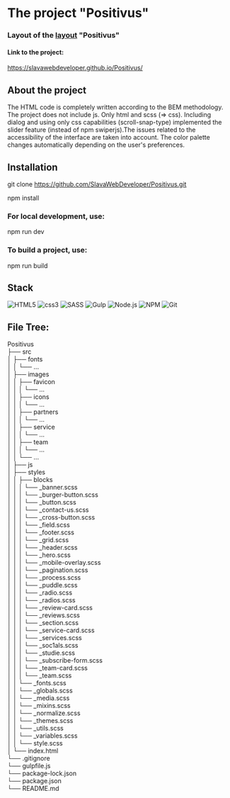 # The project "Positivus"

### Layout of the [layout](https://www.figma.com/file/E01bo1VFBKyQgqUbel7NXA/Positivus-Landing-Page-Design-(Community)?type=design&t=orhpiX1MFM9I0acC-6) "Positivus"

#### Link to the project:
https://slavawebdeveloper.github.io/Positivus/

## About the project
The HTML code is completely written according to the BEM methodology. The project does not include js. Only html and scss (=> css).  Including dialog and using only css capabilities (scroll-snap-type) implemented the slider feature (instead of npm swiperjs).The issues related to the accessibility of the interface are taken into account.
The color palette changes automatically depending on the user's preferences.

## Installation

git clone https://github.com/SlavaWebDeveloper/Positivus.git

npm install 

### For local development, use:
npm run dev 

### To build a project, use:
npm run build

## Stack
![HTML5](https://img.shields.io/badge/HTML5-E34F26?style=for-the-badge&logo=html5&logoColor=white)
![css3](https://img.shields.io/badge/CSS3-1572B6?style=for-the-badge&logo=css3&logoColor=white)
![SASS](https://img.shields.io/badge/SASS-hotpink.svg?style=for-the-badge&logo=SASS&logoColor=white)
![Gulp](https://img.shields.io/badge/GULP-%23CF4647.svg?style=for-the-badge&logo=gulp&logoColor=white)
![Node.js](https://img.shields.io/badge/Node.js-43853D?style=for-the-badge&logo=node.js&logoColor=white)
![NPM](https://img.shields.io/badge/NPM-%23CB3837.svg?style=for-the-badge&logo=npm&logoColor=white)
![Git](https://img.shields.io/badge/git-%23F05033.svg?style=for-the-badge&logo=git&logoColor=white)

## File Tree:
Positivus    
├── src  
│   ├── fonts  
│   │   └── ...  
│   ├── images  
│   │   ├── favicon  
│   │   │   └── ...  
│   │   ├── icons  
│   │   │   └── ...  
│   │   ├── partners  
│   │   │   └── ...  
│   │   ├── service  
│   │   │   └── ...  
│   │   ├── team  
│   │   │   └── ...  
│   │   └── ...  
│   ├── js  
│   ├── styles  
│   │   ├── blocks  
│   │   │   └── _banner.scss  
│   │   │   └── _burger-button.scss  
│   │   │   └── _button.scss  
│   │   │   └── _contact-us.scss  
│   │   │   └── _cross-button.scss  
│   │   │   └── _field.scss  
│   │   │   └── _footer.scss  
│   │   │   └── _grid.scss  
│   │   │   └── _header.scss  
│   │   │   └── _hero.scss  
│   │   │   └── _mobile-overlay.scss  
│   │   │   └── _pagination.scss  
│   │   │   └── _process.scss  
│   │   │   └── _puddle.scss  
│   │   │   └── _radio.scss  
│   │   │   └── _radios.scss  
│   │   │   └── _review-card.scss  
│   │   │   └── _reviews.scss  
│   │   │   └── _section.scss  
│   │   │   └── _service-card.scss  
│   │   │   └── _services.scss  
│   │   │   └── _soc1als.scss  
│   │   │   └── _studie.scss  
│   │   │   └── _subscribe-form.scss  
│   │   │   └── _team-card.scss  
│   │   │   └── _team.scss  
│   │   └── _fonts.scss  
│   │   └── _globals.scss  
│   │   └── _media.scss  
│   │   └── _mixins.scss  
│   │   └── _normalize.scss  
│   │   └── _themes.scss  
│   │   └── _utils.scss  
│   │   └── _variables.scss  
│   │   └── style.scss  
│   └── index.html  
└── .gitignore  
└── gulpfile.js  
└── package-lock.json  
└── package.json  
└── README.md  